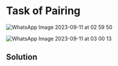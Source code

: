 # Task of Pairing

![WhatsApp Image 2023-09-11 at 02 59 50](https://github.com/Abdelrhman-Sayed70/Competitive_Programming/assets/99830416/02c102ec-0848-4079-9bb9-715c7eea28e2)

![WhatsApp Image 2023-09-11 at 03 00 13](https://github.com/Abdelrhman-Sayed70/Competitive_Programming/assets/99830416/1e3c7e18-3a3e-488a-9ccd-2f6946ed4288)


## Solution
```cpp

```
